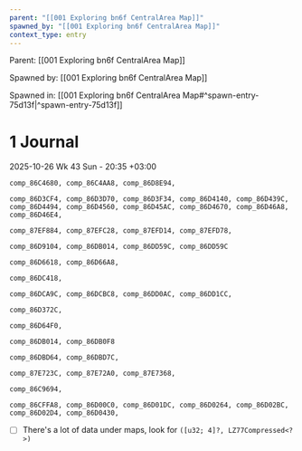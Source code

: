 ```yaml
---
parent: "[[001 Exploring bn6f CentralArea Map]]"
spawned_by: "[[001 Exploring bn6f CentralArea Map]]"
context_type: entry
---
```


Parent: [[001 Exploring bn6f CentralArea Map]]

Spawned by: [[001 Exploring bn6f CentralArea Map]]

Spawned in: [[001 Exploring bn6f CentralArea Map#^spawn-entry-75d13f|^spawn-entry-75d13f]]

# 1 Journal

2025-10-26 Wk 43 Sun - 20:35 +03:00

```
comp_86C4680, comp_86C4AA8, comp_86D8E94, 

comp_86D3CF4, comp_86D3D70, comp_86D3F34, comp_86D4140, comp_86D439C, comp_86D4494, comp_86D4560, comp_86D45AC, comp_86D4670, comp_86D46A8, comp_86D46E4,

comp_87EF884, comp_87EFC28, comp_87EFD14, comp_87EFD78, 

comp_86D9104, comp_86DB014, comp_86DD59C, comp_86DD59C

comp_86D6618, comp_86D66A8, 

comp_86DC418, 

comp_86DCA9C, comp_86DCBC8, comp_86DD0AC, comp_86DD1CC, 

comp_86D372C, 

comp_86D64F0,

comp_86DB014, comp_86DB0F8

comp_86DBD64, comp_86DBD7C, 

comp_87E723C, comp_87E72A0, comp_87E7368, 

comp_86C9694,

comp_86CFFA8, comp_86D00C0, comp_86D01DC, comp_86D0264, comp_86D02BC, comp_86D02D4, comp_86D0430, 
```

- [ ] There's a lot of data under maps, look for `([u32; 4]?, LZ77Compressed<?>)`

